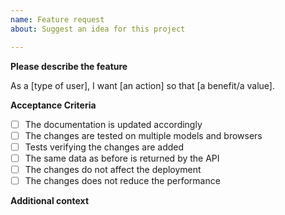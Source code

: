 ```yaml
---
name: Feature request
about: Suggest an idea for this project

---
```


**Please describe the feature**
<!-- Please fill in the brackets -->
As a [type of user], I want [an action] so that [a benefit/a value].

**Acceptance Criteria**
<!-- What should be done for the issue to be considered completed. Add checklist item(s) and remove examples not applicable -->
- [ ] The documentation is updated accordingly
- [ ] The changes are tested on multiple models and browsers
- [ ] Tests verifying the changes are added
- [ ] The same data as before is returned by the API
- [ ] The changes do not affect the deployment
- [ ] The changes does not reduce the performance

**Additional context**
<!-- Add any other context or screenshots about the feature request here -->
